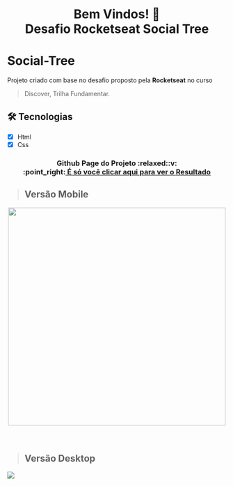 <h1 align="center">Bem Vindos! 👋
<br>Desafio Rocketseat Social Tree
</h1>

# Social-Tree
Projeto criado com base no desafio proposto pela <strong>Rocketseat</strong> no curso
> Discover,
> Trilha Fundamentar.

## 🛠️ Tecnologias
- [x] Html
- [x] Css

<h3 align="center">Github Page do Projeto
<span>:relaxed::v:</span>
<br>:point_right:<a href="https://robsondossantos.github.io/Social-Tree/"> É só você clicar aqui para ver o <strong>Resultado</strong></a>
<br>
</h3>

>## Versão Mobile
<div align="center">
  <img src="https://user-images.githubusercontent.com/54293172/193700705-32f273f8-dac7-4407-aa4a-c8af1ed9ff0b.png" height="500px">  
</div>
<br><br>

>## Versão Desktop
<div>
  <img src="https://user-images.githubusercontent.com/54293172/193699093-5695815a-a55c-47ee-ad06-b6f21682c585.png">
</div>
